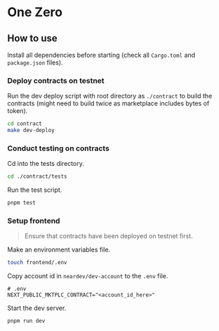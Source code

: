 # One Zero

## How to use

Install all dependencies before starting (check all `Cargo.toml` and `package.json` files).

### Deploy contracts on testnet

Run the dev deploy script with root directory as `./contract` to build the contracts (might need to build twice as marketplace includes bytes of token).

```sh
cd contract
make dev-deploy
```

### Conduct testing on contracts

Cd into the tests directory.

```sh
cd ./contract/tests
```

Run the test script.

```sh
pnpm test
```

### Setup frontend

> Ensure that contracts have been deployed on testnet first.

Make an environment variables file.

```sh
touch frontend/.env
```

Copy account id in `neardev/dev-account` to the `.env` file.

```text
# .env
NEXT_PUBLIC_MKTPLC_CONTRACT="<account_id_here>"
```

Start the dev server.

```sh
pnpm run dev
```
